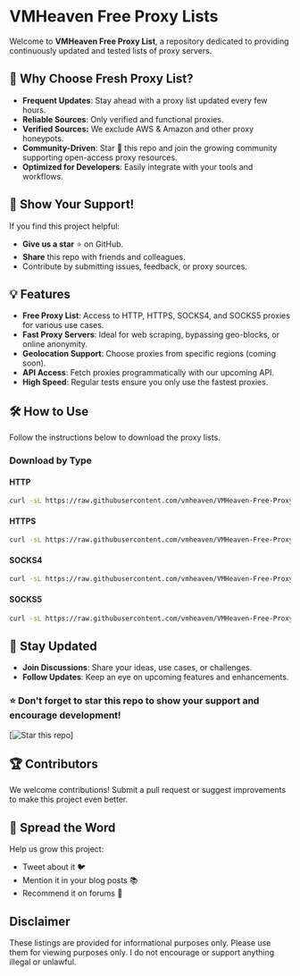 # VMHeaven Free Proxy Lists

Welcome to **VMHeaven Free Proxy List**, a repository dedicated to providing continuously updated and tested lists of proxy servers.

## 🚀 Why Choose Fresh Proxy List?

- **Frequent Updates**: Stay ahead with a proxy list updated every few hours.
- **Reliable Sources**: Only verified and functional proxies.
- **Verified Sources:** We exclude AWS & Amazon and other proxy honeypots.
- **Community-Driven**: Star 🌟 this repo and join the growing community supporting open-access proxy resources.
- **Optimized for Developers**: Easily integrate with your tools and workflows.

## 🌟 Show Your Support!

If you find this project helpful:
- **Give us a star** ⭐ on GitHub.
- **Share** this repo with friends and colleagues.
- Contribute by submitting issues, feedback, or proxy sources.

## 💡 Features

- **Free Proxy List**: Access to HTTP, HTTPS, SOCKS4, and SOCKS5 proxies for various use cases.
- **Fast Proxy Servers**: Ideal for web scraping, bypassing geo-blocks, or online anonymity.
- **Geolocation Support**: Choose proxies from specific regions (coming soon).
- **API Access**: Fetch proxies programmatically with our upcoming API.
- **High Speed**: Regular tests ensure you only use the fastest proxies.

## 🛠 How to Use

Follow the instructions below to download the proxy lists.

### Download by Type

#### HTTP
```bash
curl -sL https://raw.githubusercontent.com/vmheaven/VMHeaven-Free-Proxy-Updated/refs/heads/main/http.txt  -o http.txt
```

#### HTTPS
```bash
curl -sL https://raw.githubusercontent.com/vmheaven/VMHeaven-Free-Proxy-Updated/refs/heads/main/https.txt  -o https.txt
```

#### SOCKS4
```bash
curl -sL https://raw.githubusercontent.com/vmheaven/VMHeaven-Free-Proxy-Updated/refs/heads/main/socks4.txt  -o socks4.txt
```

#### SOCKS5
```bash
curl -sL https://raw.githubusercontent.com/vmheaven/VMHeaven-Free-Proxy-Updated/refs/heads/main/socks5.txt  -o socks5.txt
```

## 📣 Stay Updated

- **Join Discussions**: Share your ideas, use cases, or challenges.
- **Follow Updates**: Keep an eye on upcoming features and enhancements.

### ⭐ Don't forget to star this repo to show your support and encourage development!

[![Star this repo](https://github.com/vmheaven/VMHeaven-Free-Proxy-Updated/stargazers)]

## 🏆 Contributors

We welcome contributions! Submit a pull request or suggest improvements to make this project even better.

## 📢 Spread the Word

Help us grow this project:
- Tweet about it 🐦
- Mention it in your blog posts 📚
- Recommend it on forums 📢

## Disclaimer

These listings are provided for informational purposes only. Please use them for viewing purposes only. I do not encourage or support anything illegal or unlawful.
